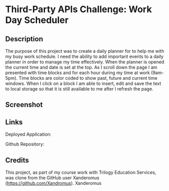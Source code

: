# Third-Party APIs Challenge: Work Day Scheduler

## Description 
The purpose of this project was to create a daily planner for to help me with my busy work schedule. I need the ability to add important events to a daily planner in order to manage my time effectively. When the planner is opened the current time and date is set at the top. As I scroll down the page I am presented with time blocks and for each hour during my time at work (9am-5pm). Time blocks are color coded to show past, future and current time windows. When I click on a block I am able to insert, edit and save the text to local storage so that it is still available to me after I refresh the page.

## Screenshot


## Links
Deployed Application: 

Github Repository: 

## Credits
This project, as part of my course work with Trilogy Education Services, was clone from the GitHub user Xanderomus (https://github.com/Xandromus). Xanderomus  


